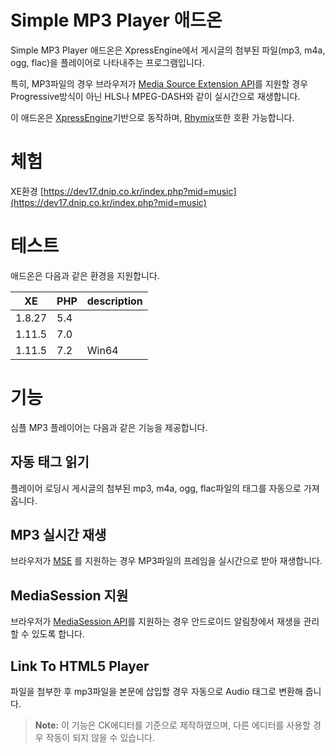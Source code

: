 # Simple MP3 Player 애드온 

Simple MP3 Player 애드온은 XpressEngine에서 게시글의 첨부된 파일(mp3, m4a, ogg, flac)을 플레이어로 나타내주는 프로그램입니다.

특히, MP3파일의 경우 브라우저가 [Media Source Extension API](https://developer.mozilla.org/en-US/docs/Web/API/Media_Source_Extensions_API)를 지원할 경우 Progressive방식이 아닌 HLS나 MPEG-DASH와 같이 실시간으로 재생합니다.

이 애드온은 [XpressEngine](https://github.com/xpressengine/xe-core)기반으로 동작하며, [Rhymix](https://github.com/rhymix/rhymix)또한 호환 가능합니다.


# 체험

XE환경
[https://dev17.dnip.co.kr/index.php?mid=music](https://dev17.dnip.co.kr/index.php?mid=music)

# 테스트

애드온은 다음과 같은 환경을 지원합니다.

|XE              |PHP                 |description |
|----------------|--------------------|------------|
|1.8.27          |5.4	              |            |
|1.11.5          |7.0                 |            |
|1.11.5          |7.2                 |Win64       |

# 기능

심플 MP3 플레이어는 다음과 같은 기능을 제공합니다.

## 자동 태그 읽기

플레이어 로딩시 게시글의 첨부된 mp3, m4a, ogg, flac파일의 태그를 자동으로 가져옵니다.

## MP3 실시간 재생

브라우저가  [MSE](https://developer.mozilla.org/en-US/docs/Web/API/Media_Source_Extensions_API) 를 지원하는 경우 MP3파일의 프레임을 실시간으로 받아 재생합니다.

## MediaSession 지원
브라우저가 [MediaSession API](https://developer.mozilla.org/en-US/docs/Web/API/MediaSession)를 지원하는 경우 안드로이드 알림창에서 재생을 관리 할 수 있도록 합니다.

## Link To HTML5 Player

파일을 첨부한 후 mp3파일을 본문에 삽입할 경우 자동으로 Audio 태그로 변환해 줍니다.

> **Note:** 이 기능은 CK에디터를 기준으로 제작하였으며, 다른 에디터를 사용할 경우 작동이 되지 않을 수 있습니다.